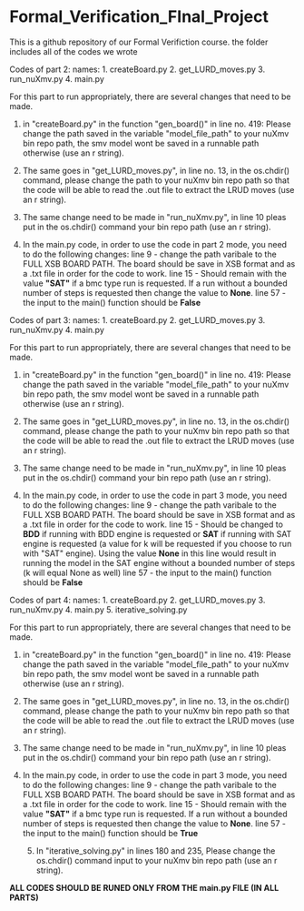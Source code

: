 # Formal_Verification_FInal_Project
This is a github repository of our Formal Verifiction course. the folder includes all of the codes we wrote


Codes of part 2:
    names:
          1. createBoard.py
          2. get_LURD_moves.py
          3. run_nuXmv.py
          4. main.py

For this part to run appropriately, there are several changes that need to be made.
1. in "createBoard.py" in the function "gen_board()" in line no. 419:
    Please change the path saved in the variable "model_file_path" to your nuXmv bin repo path, the smv model wont be saved in a runnable path otherwise (use an r string).
        
2. The same goes in "get_LURD_moves.py", in line no. 13, in the  os.chdir() command, please change the path to your nuXmv bin repo path so that the code will be able to read the .out file to
    extract the LRUD moves (use an r string).
    
3. The same change need to be made in "run_nuXmv.py", in line 10 pleas put in the os.chdir() command your bin repo path (use an r string).
    
4. In the main.py code, in order to use the code in part 2 mode, you need to do the following changes:
   line 9 - change the path varibale to the FULL XSB BOARD PATH.
            The board should be save in XSB format and as a .txt file in order for the code to work.
   line 15 - Should remain with the value **"SAT"** if a bmc type run is requested.
             If a run without a bounded number of steps is requested then change the value to **None**.
   line 57 - the input to the main() function should be **False**


Codes of part 3:
        names: 
          1. createBoard.py
          2. get_LURD_moves.py
          3. run_nuXmv.py
          4. main.py

For this part to run appropriately, there are several changes that need to be made.
1. in "createBoard.py" in the function "gen_board()" in line no. 419:
   Please change the path saved in the variable "model_file_path" to your nuXmv bin repo path, the smv model wont be saved in a runnable path otherwise (use an r string).
                
2. The same goes in "get_LURD_moves.py", in line no. 13, in the  os.chdir() command, please change the path to your nuXmv bin repo path so that the code will be able to
   read the .out file to extract the LRUD moves (use an r string).
                
3. The same change need to be made in "run_nuXmv.py", in line 10 pleas put in the os.chdir() command your bin repo path (use an r string).
            
4. In the main.py code, in order to use the code in part 3 mode, you need to do the following changes:
   line 9 - change the path varibale to the FULL XSB BOARD PATH.
            The board should be save in XSB format and as a .txt file in order for the code to work.
   line 15 - Should be changed to **BDD** if running with BDD engine is requested or **SAT** if running with SAT engine is requested (a value for k will be requested if you choose to run with "SAT" engine).
             Using the value **None** in this line would result in running the model in the SAT engine without a bounded number of steps (k will equal None as well)
   line 57 - the input to the main() function should be **False**


Codes of part 4:
        names: 
          1. createBoard.py
          2. get_LURD_moves.py
          3. run_nuXmv.py
          4. main.py
          5. iterative_solving.py

For this part to run appropriately, there are several changes that need to be made.
1. in "createBoard.py" in the function "gen_board()" in line no. 419:
   Please change the path saved in the variable "model_file_path" to your nuXmv bin repo path, the smv model wont be saved in a runnable path otherwise (use an r string).
                
2. The same goes in "get_LURD_moves.py", in line no. 13, in the  os.chdir() command, please change the path to your nuXmv bin repo path so that the code will be able to
   read the .out file to extract the LRUD moves (use an r string).
                
3. The same change need to be made in "run_nuXmv.py", in line 10 pleas put in the os.chdir() command your bin repo path (use an r string).
            
4. In the main.py code, in order to use the code in part 3 mode, you need to do the following changes:
   line 9 - change the path varibale to the FULL XSB BOARD PATH.
            The board should be save in XSB format and as a .txt file in order for the code to work.
   line 15 - Should remain with the value **"SAT"** if a bmc type run is requested.
             If a run without a bounded number of steps is requested then change the value to **None**.
   line 57 - the input to the main() function should be **True**
                
   5. In "iterative_solving.py" in lines 180 and 235, Please change the os.chdir() command input to your nuXmv bin repo path (use an r string).
            
**ALL CODES SHOULD BE RUNED ONLY FROM THE main.py FILE (IN ALL PARTS)**



    
